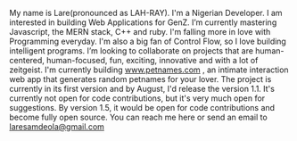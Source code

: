 My name is Lare(pronounced as LAH-RAY). I'm a Nigerian Developer. I am interested in building Web Applications for GenZ.
I’m currently mastering Javascript, the MERN stack, C++ and ruby. I'm falling more in love with Programming everyday. I'm also
a big fan of Control Flow, so I love building intelligent programs.
I’m looking to collaborate on projects that are human-centered, human-focused, fun, exciting, innovative and with a lot of zeitgeist. 
I'm currently building www.petnames.com , an intimate interaction web app that generates random petnames for your lover. The project is
currently in its first version and by August, I'd release the version 1.1. It's currently not open for code contributions, but it's very
much open for suggestions. By version 1.5, it would be open for code contributions and become fully open source.
You can reach me here or send an email to laresamdeola@gmail.com

<!---
laresamdeola/laresamdeola is a ✨ special ✨ repository because its `README.md` (this file) appears on your GitHub profile.
You can click the Preview link to take a look at your changes.
--->
